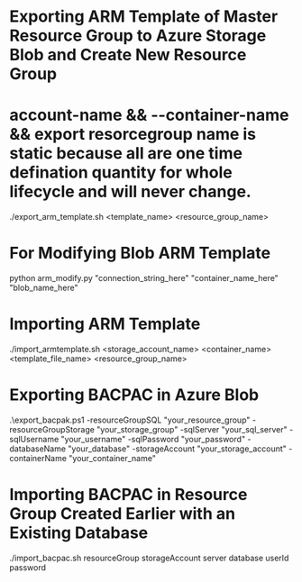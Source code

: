 # Exporting ARM Template of Master Resource Group to Azure Storage Blob and Create New Resource Group
# account-name && --container-name && export resorcegroup name is static because all are one time defination quantity for whole lifecycle and will never change.
./export_arm_template.sh <template_name> <resource_group_name>

# For Modifying Blob ARM Template
 python arm_modify.py "connection_string_here" "container_name_here" "blob_name_here"

# Importing ARM Template
./import_armtemplate.sh <storage_account_name> <container_name> <template_file_name> <resource_group_name>

# Exporting BACPAC in Azure Blob
.\export_bacpak.ps1 -resourceGroupSQL "your_resource_group" -resourceGroupStorage "your_storage_group" -sqlServer "your_sql_server" -sqlUsername "your_username" -sqlPassword "your_password" -databaseName "your_database" -storageAccount "your_storage_account" -containerName "your_container_name"

# Importing BACPAC in Resource Group Created Earlier with an Existing Database
./import_bacpac.sh resourceGroup storageAccount server database userId password

